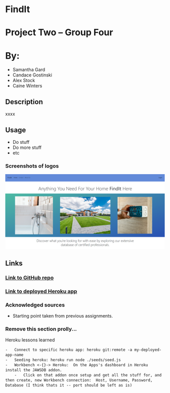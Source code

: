 # FindIt
# Project Two – Group Four
# By: 
- Samantha Gard
- Candace Gostinski
- Alex Stock
- Caine Winters

## Description
xxxx

## Usage
- Do stuff
- Do more stuff
- etc

### Screenshots of logos 
![Screenshoty shots](./img/404.jpg)

## Links
### [Link to GitHub repo](https://github.com/elcaine/FindIt)
### [Link to deployed Heroku app](https://find-it-p2-c5abd3d95f03.herokuapp.com/)

### Acknowledged sources
- Starting point taken from previous assignments.



### Remove this section prolly...
Heroku lessons learned


    -   Connect to specific heroku app: heroku git:remote -a my-deployed-app-name
    -   Seeding heroku: heroku run node ./seeds/seed.js
    -   Workbench <-{}-> Heroku:  On the Apps's dashboard in Heroku install the JAWSDB addon.
        -   Click on that addon once setup and get all the stuff for, and then create, new Workbench connection:  Host, Username, Password, Database (I think thats it -- port should be left as is)



